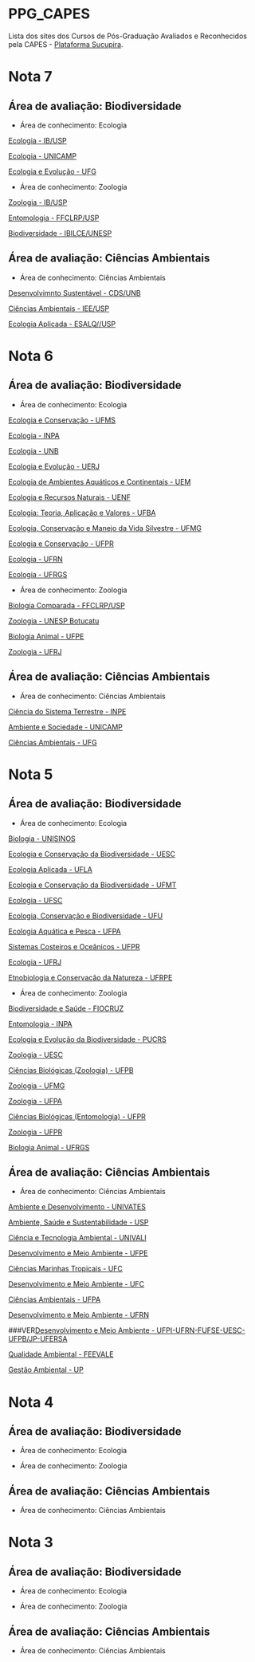 # PPG_CAPES

Lista dos sites dos Cursos de Pós-Graduação Avaliados e Reconhecidos pela CAPES - [Plataforma Sucupira](https://sucupira.capes.gov.br/sucupira/public/consultas/coleta/programa/quantitativos/quantitativoConceito.jsf;jsessionid=QYgAtGy9GTmsaDFQ65m-bfSJ.sucupira-214).

# Nota 7

## Área de avaliação: Biodiversidade

- Área de conhecimento: Ecologia

[Ecologia - IB/USP](http://ecologia.ib.usp.br/pos)

[Ecologia - UNICAMP](http://www.ib.unicamp.br/pos_ecologia/)

[Ecologia e Evolução - UFG](http://www.ecoevol.ufg.br)

- Área de conhecimento: Zoologia

[Zoologia - IB/USP](http://poszoologia.ib.usp.br/)

[Entomologia - FFCLRP/USP](https://sites.usp.br/entomologia/pb/)

[Biodiversidade - IBILCE/UNESP](https://www.ibilce.unesp.br/#!/bioanimal)

## Área de avaliação: Ciências Ambientais

- Área de conhecimento: Ciências Ambientais

[Desenvolvimnto Sustentável - CDS/UNB](http://www.cds.unb.br)

[Ciências Ambientais - IEE/USP](http://www.iee.usp.br/?q=pt-br/programa-de-p%C3%B3s-gradua%C3%A7%C3%A3o-em-ci%C3%AAncia-ambiental)

[Ecologia Aplicada - ESALQ//USP](http://www.esalq.usp.br/pg/programas/ecologia-aplicada/)


# Nota 6

## Área de avaliação: Biodiversidade

- Área de conhecimento: Ecologia

[Ecologia e Conservação - UFMS](http://ppgec.ufms.br)

[Ecologia - INPA](http://pgeco.inpa.gov.br)

[Ecologia - UNB](http://pgeclunb.net.br)

[Ecologia e Evolução - UERJ](https://ppgee.uerj.br)

[Ecologia de Ambientes Aquáticos e Continentais - UEM](http://www.pea.uem.br)

[Ecologia e Recursos Naturais - UENF](https://uenf.br/posgraduacao/ecologia-recursosnaturais/)

[Ecologia: Teoria, Aplicação e Valores - UFBA](https://ecologia.ufba.br/)

[Ecologia, Conservação e Manejo da Vida Silvestre - UFMG](http://www.ufmg.br/pos/ecologia)

[Ecologia e Conservação - UFPR](http://www.prppg.ufpr.br/site/ppgecologia/pb/)

[Ecologia - UFRN](http://www.sigaa.ufrn.br/sigaa/public/programa/portal.jsf?id=4846)

[Ecologia - UFRGS](https://www.ufrgs.br/ppgecologia/)

- Área de conhecimento: Zoologia

[Biologia Comparada - FFCLRP/USP](http://sites.usp.br/biocomparada/pb/)

[Zoologia - UNESP Botucatu](https://www.ibb.unesp.br/#!/ensino/pos-graduacao/programas-stricto-sensu/ciencias-biologicas-zoologia/apresentacao/)

[Biologia Animal - UFPE](http://www.ufpe.br/ppgba)

[Zoologia - UFRJ](https://ppgzoo.museunacional.ufrj.br/)

## Área de avaliação: Ciências Ambientais

- Área de conhecimento: Ciências Ambientais

[Ciência do Sistema Terrestre - INPE](http://www.ccst.inpe.br/servico/pos-graduacao-em-ciencia-do-sistema-terrestre/)

[Ambiente e Sociedade - UNICAMP](http://www.nepam.unicamp.br)

[Ciências Ambientais - UFG](https://ciamb.prpg.ufg.br/)


# Nota 5

## Área de avaliação: Biodiversidade

- Área de conhecimento: Ecologia

[Biologia - UNISINOS](http://www.unisinos.br/mestrado-e-doutorado/biologia/presencial/sao-leopoldo)

[Ecologia e Conservação da Biodiversidade - UESC](http://ecologiauesc.com/)

[Ecologia Aplicada - UFLA](http://www.prpg.ufla.br/ecologia)

[Ecologia e Conservação da Biodiversidade - UFMT](https://www.ecologia.ufmt.br)

[Ecologia - UFSC](http://www.poseco.ufsc.br)

[Ecologia, Conservação e Biodiversidade - UFU](http://www.ppgeco.ib.ufu.br/)

[Ecologia Aquática e Pesca - UFPA](http://ppgeap.propesp.ufpa.br)

[Sistemas Costeiros e Oceânicos - UFPR](http://www.cem.ufpr.br/?page_id=61)

[Ecologia - UFRJ](http://www.ppge.ufrj.br)

[Etnobiologia e Conservação da Natureza - UFRPE](http://www.pgetno.ufrpe.br/)

- Área de conhecimento: Zoologia

[Biodiversidade e Saúde - FIOCRUZ](http://pgbs.ioc.fiocruz.br)

[Entomologia - INPA](https://w2.solucaoatrio.net.br/somos/inpa-ent/index.php/pt/apresentacao)

[Ecologia e Evolução da Biodiversidade - PUCRS](https://www.pucrs.br/saude/programa-de-pos-graduacao-em-ecologia-e-evolucao-da-biodiversidade/)

[Zoologia - UESC](http://www.uesc.br/zoologia)

[Ciências Biológicas (Zoologia) - UFPB](http://www.ufpb.br/pos/zoologia)

[Zoologia - UFMG](https://sites.icb.ufmg.br/pgzooufmg/)

[Zoologia - UFPA](http://ppgzool.propesp.ufpa.br/)

[Ciências Biológicas (Entomologia) - UFPR](http://www.pgento.ufpr.br/)

[Zoologia - UFPR](http://www.pgzoo.ufpr.br)

[Biologia Animal - UFRGS](http://www.ufrgs.br/ppgban/)

## Área de avaliação: Ciências Ambientais

- Área de conhecimento: Ciências Ambientais

[Ambiente e Desenvolvimento - UNIVATES](http://www.univates.br/ppgad)

[Ambiente, Saúde e Sustentabilidade - USP](https://www.fsp.usp.br/pos/programas/ambiente-saude-e-sustentabilidade/)

[Ciência e Tecnologia Ambiental - UNIVALI](http://www.univali.br/ppcta)

[Desenvolvimento e Meio Ambiente - UFPE](http://www.ufpe.br/prodema)

[Ciências Marinhas Tropicais - UFC](https://ppgcmt.ufc.br/pt/)

[Desenvolvimento e Meio Ambiente - UFC](http://www.prodema.ufc.br/)

[Ciências Ambientais - UFPA](http://www.ppgca.propesp.ufpa.br)

[Desenvolvimento e Meio Ambiente - UFRN](https://sigaa.ufrn.br/sigaa/public/programa/portal.jsf?id=423)

###VER[Desenvolvimento e Meio Ambiente - UFPI-UFRN-FUFSE-UESC-UFPB/JP-UFERSA](http://www.pcmf.ufc.br/)

[Qualidade Ambiental - FEEVALE](https://www.feevale.br/pgqualidadeambiental)

[Gestão Ambiental - UP](https://www.up.edu.br/mestrado-e-doutorado/mestrado-em-gestao-ambiental/)


# Nota 4

## Área de avaliação: Biodiversidade

- Área de conhecimento: Ecologia



- Área de conhecimento: Zoologia



## Área de avaliação: Ciências Ambientais

- Área de conhecimento: Ciências Ambientais



# Nota 3

## Área de avaliação: Biodiversidade

- Área de conhecimento: Ecologia



- Área de conhecimento: Zoologia



## Área de avaliação: Ciências Ambientais

- Área de conhecimento: Ciências Ambientais
